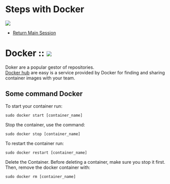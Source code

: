 # Steps with Docker
![](https://img.shields.io/badge/by-Alejandro.Fuentes-informational?style=flat&logoColor=white&color=cdcdcd)

- [Return Main Session](README.md)

# Docker :: ![](https://img.shields.io/badge/Repository-Docker-informational?style=flat&logo=Docker&logoColor=white&color=cdcdcd)

Doker are a popular gestor of repositories.<br />
[Docker hub](https://hub.docker.com/) are easy is a service provided by Docker for finding and sharing container images with your team.

## Some command Docker

To start your container run:

```
sudo docker start [container_name]
```

Stop the container, use the command:

```
sudo docker stop [container_name]
```

To restart the container run:

```
sudo docker restart [container_name]
```

Delete the Container. Before deleting a container, make sure you stop it first. Then, remove the docker container with:

```
sudo docker rm [container_name]
```
